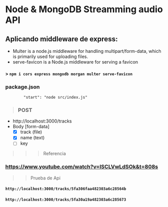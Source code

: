 # Node & MongoDB Streamming audio API
 
## Aplicando middleware de express:
- Multer is a node.js middleware for handling multipart/form-data, which is primarily used for uploading files.
- serve-favicon is a Node.js middleware for serving a favicon

#### > ``npm i cors express mongodb morgan multer serve-favicon``
### package.json
``` "scripts": {
        "start": "node src/index.js"
```

> ### POST
- http://localhost:3000/tracks
- Body [form-data]
  - [x] track (file)
  - [x] name (text)
  - [ ] key  

>>> Referencia
### https://www.youtube.com/watch?v=lSCLVwLdSOk&t=808s

>> Prueba de Api
#### `http://localhost:3000/tracks/5fa306faa482303a6c28564b`
#### `http://localhost:3000/tracks/5fa30a19a482303a6c285673`